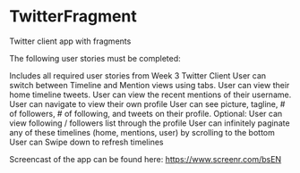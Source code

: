 # TwitterFragment
Twitter client app with fragments

The following user stories must be completed:

Includes all required user stories from Week 3 Twitter Client
User can switch between Timeline and Mention views using tabs.
User can view their home timeline tweets.
User can view the recent mentions of their username.
User can navigate to view their own profile
User can see picture, tagline, # of followers, # of following, and tweets on their profile.
Optional: User can view following / followers list through the profile
User can infinitely paginate any of these timelines (home, mentions, user) by scrolling to the bottom
User can Swipe down to refresh timelines

Screencast of the app can be found here: https://www.screenr.com/bsEN
